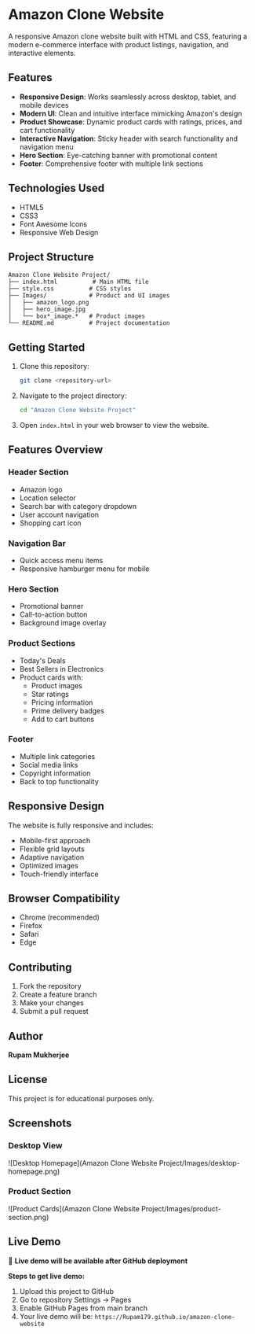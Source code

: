 # Amazon Clone Website

A responsive Amazon clone website built with HTML and CSS, featuring a modern e-commerce interface with product listings, navigation, and interactive elements.

## Features

- **Responsive Design**: Works seamlessly across desktop, tablet, and mobile devices
- **Modern UI**: Clean and intuitive interface mimicking Amazon's design
- **Product Showcase**: Dynamic product cards with ratings, prices, and cart functionality
- **Interactive Navigation**: Sticky header with search functionality and navigation menu
- **Hero Section**: Eye-catching banner with promotional content
- **Footer**: Comprehensive footer with multiple link sections

## Technologies Used

- HTML5
- CSS3
- Font Awesome Icons
- Responsive Web Design

## Project Structure

```
Amazon Clone Website Project/
├── index.html          # Main HTML file
├── style.css          # CSS styles
├── Images/            # Product and UI images
│   ├── amazon_logo.png
│   ├── hero_image.jpg
│   └── box*_image.*   # Product images
└── README.md          # Project documentation
```

## Getting Started

1. Clone this repository:
   ```bash
   git clone <repository-url>
   ```

2. Navigate to the project directory:
   ```bash
   cd "Amazon Clone Website Project"
   ```

3. Open `index.html` in your web browser to view the website.

## Features Overview

### Header Section
- Amazon logo
- Location selector
- Search bar with category dropdown
- User account navigation
- Shopping cart icon

### Navigation Bar
- Quick access menu items
- Responsive hamburger menu for mobile

### Hero Section
- Promotional banner
- Call-to-action button
- Background image overlay

### Product Sections
- Today's Deals
- Best Sellers in Electronics
- Product cards with:
  - Product images
  - Star ratings
  - Pricing information
  - Prime delivery badges
  - Add to cart buttons

### Footer
- Multiple link categories
- Social media links
- Copyright information
- Back to top functionality

## Responsive Design

The website is fully responsive and includes:
- Mobile-first approach
- Flexible grid layouts
- Adaptive navigation
- Optimized images
- Touch-friendly interface

## Browser Compatibility

- Chrome (recommended)
- Firefox
- Safari
- Edge

## Contributing

1. Fork the repository
2. Create a feature branch
3. Make your changes
4. Submit a pull request

## Author

**Rupam Mukherjee**

## License

This project is for educational purposes only.

## Screenshots

### Desktop View
![Desktop Homepage](Amazon Clone Website Project/Images/desktop-homepage.png)

### Product Section
![Product Cards](Amazon Clone Website Project/Images/product-section.png)

## Live Demo

🚀 **Live demo will be available after GitHub deployment**

**Steps to get live demo:**
1. Upload this project to GitHub
2. Go to repository Settings → Pages
3. Enable GitHub Pages from main branch
4. Your live demo will be: `https://Rupam179.github.io/amazon-clone-website`